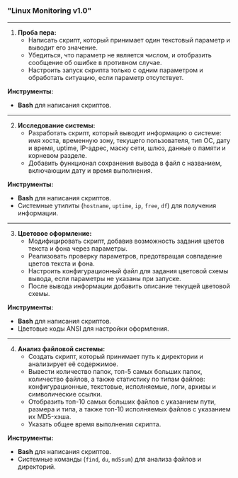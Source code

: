 ### "Linux Monitoring v1.0"

---

1. **Проба пера:**  
   - Написать скрипт, который принимает один текстовый параметр и выводит его значение.  
   - Убедиться, что параметр не является числом, и отобразить сообщение об ошибке в противном случае.  
   - Настроить запуск скрипта только с одним параметром и обработать ситуацию, если параметр отсутствует.  

**Инструменты:**  
- **Bash** для написания скриптов.  

---

2. **Исследование системы:**  
   - Разработать скрипт, который выводит информацию о системе: имя хоста, временную зону, текущего пользователя, тип ОС, дату и время, uptime, IP-адрес, маску сети, шлюз, данные о памяти и корневом разделе.  
   - Добавить функционал сохранения вывода в файл с названием, включающим дату и время выполнения.  

**Инструменты:**  
- **Bash** для написания скриптов.  
- Системные утилиты (`hostname`, `uptime`, `ip`, `free`, `df`) для получения информации.  

---

3. **Цветовое оформление:**  
   - Модифицировать скрипт, добавив возможность задания цветов текста и фона через параметры.  
   - Реализовать проверку параметров, предотвращая совпадение цветов текста и фона.  
   - Настроить конфигурационный файл для задания цветовой схемы вывода, если параметры не указаны при запуске.  
   - После вывода информации добавить описание текущей цветовой схемы.  

**Инструменты:**  
- **Bash** для написания скриптов.  
- Цветовые коды ANSI для настройки оформления.  

---

4. **Анализ файловой системы:**  
   - Создать скрипт, который принимает путь к директории и анализирует её содержимое.  
   - Вывести количество папок, топ-5 самых больших папок, количество файлов, а также статистику по типам файлов: конфигурационные, текстовые, исполняемые, логи, архивы и символические ссылки.  
   - Отобразить топ-10 самых больших файлов с указанием пути, размера и типа, а также топ-10 исполняемых файлов с указанием их MD5-хэша.  
   - Указать общее время выполнения скрипта.  

**Инструменты:**  
- **Bash** для написания скриптов.  
- Системные команды (`find`, `du`, `md5sum`) для анализа файлов и директорий.
